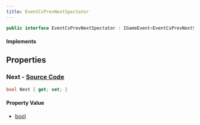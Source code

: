```yaml
---
title: EventCsPrevNextSpectator
---
```


```csharp
public interface EventCsPrevNextSpectator : IGameEvent<EventCsPrevNextSpectator>
```

#### Implements

## Properties

### **Next** - [Source Code](https://github.com/swiftly-solution/swiftlys2/blob/main/managed/src/SwiftlyS2.Generated/GameEvents/Interfaces/EventCsPrevNextSpectator.cs#L21)

```csharp
bool Next { get; set; }
```

#### Property Value

- [bool](https://learn.microsoft.com/dotnet/api/system.boolean)

